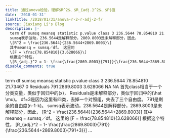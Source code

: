 ```yaml
---
title: 通过anova检验，理解$R^2$、$R_{adj.}^2$、$F$值
date: '2018-01-31'
linkTitle: /2018/01/31/anova-r-2-r-adj-2-f/
source: Jiaxiang Li's Blog
description: |-
  term df sumsq meansq statistic p.value class 3 236.5644 78.854810 21.73467 0 Residuals 791 2869.8003 3.628066 NA NA 首先class相当于一个分类变量，类似于回归中的\(x\)， Residuals是未解释部分，类似于回归中的\(\hat \mu\)。 df=3是因为这里有四类，去掉一个对照组，失去了三个自由度。 791是剩余的自由度(n-1-k)。
  sumsq表示波动，236.5644是解释部分，2869.8003是未解释部分，因此，
  \[R^2 = \frac{236.5644}{236.5644+2869.8003}\]
  其中meansq = sumsq／df。 这里的
  \[F = \frac{78.854810}{3.628066}\]
  根据这个特性，
  \[R_{adj.}^2 = 1- \frac{\frac{2869.8003}{791}}{\frac{236.5644+2869.8003}{791+3}}\] ...
disable_comments: true
---
```

term df sumsq meansq statistic p.value class 3 236.5644 78.854810 21.73467 0 Residuals 791 2869.8003 3.628066 NA NA 首先class相当于一个分类变量，类似于回归中的\(x\)， Residuals是未解释部分，类似于回归中的\(\hat \mu\)。 df=3是因为这里有四类，去掉一个对照组，失去了三个自由度。 791是剩余的自由度(n-1-k)。
sumsq表示波动，236.5644是解释部分，2869.8003是未解释部分，因此，
\[R^2 = \frac{236.5644}{236.5644+2869.8003}\]
其中meansq = sumsq／df。 这里的
\[F = \frac{78.854810}{3.628066}\]
根据这个特性，
\[R_{adj.}^2 = 1- \frac{\frac{2869.8003}{791}}{\frac{236.5644+2869.8003}{791+3}}\] ...